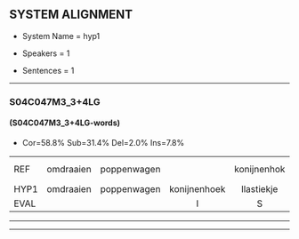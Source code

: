 
## SYSTEM ALIGNMENT

- System Name = hyp1

- Speakers = 1

- Sentences = 1

---

### S04C047M3_3+4LG

#### (S04C047M3_3+4LG-words)

- Cor=58.8%	Sub=31.4%	Del=2.0%	Ins=7.8%

|  |  |  |  |  |  |  |  |  |  |  |  |  |  |  |  |  |  |  |  |  |  |  |  |  |  |  |  |  |  |  |  |  |  |  |  |  |  |  |  |  |  |  |  |  |  |  |  |  |  |  |  |
|:--- |:---:|:---:|:---:|:---:|:---:|:---:|:---:|:---:|:---:|:---:|:---:|:---:|:---:|:---:|:---:|:---:|:---:|:---:|:---:|:---:|:---:|:---:|:---:|:---:|:---:|:---:|:---:|:---:|:---:|:---:|:---:|:---:|:---:|:---:|:---:|:---:|:---:|:---:|:---:|:---:|:---:|:---:|:---:|:---:|:---:|:---:|:---:|:---:|:---:|:---:|:---:|
| REF | omdraaien | poppenwagen |  | konijnenhok | elastiekje | ruziemaken | *t | teddybeer | dierentuin | paddenstoelen | verstoppertje | wasmachine | fototoestel | toiletpapier | vrachtwagen | buurmannen |  | vogelkooi | olifant | *(schommel) | schommelen | iedereen | schoenenwinkel | knutselen | ophangen | verjaardag |  | sprookjesboek | tandenborstel | * | * | lucifer | slaapkamer | * | achterdeur | ziekenhuis | nieuwsgierig | afblijven | kabouter | * | washandje |  | sneeuwwitje*(sneeuw) | * | goeiendag | vakantie | limonade | autorijden | eindelijk | familie | chocolade |
| HYP1 | omdraaien | poppenwagen | konijnenhoek | llastiekje | ruzie | maken | uhm | teddibeer | dierentuin | paddenstoelen | verstoppertje | wasmachine | fototoestel | toiletpapier | vrachtwagen | buurmannen | vogo | kooi | olifant | schommel | schommelen | iedereen | schoenwinkel | knutselen | ophangen | verjaardag | sprookjes | boek | tandenborstel | s | na | lucifer | slaapkamer | ach | achterdeur | ziekenhuis | nieuwsgierig | afblijven | kabouter | wasm | washandje | sneeuw | wit | je | goeiendag | vakantie | limonade | autorijden | eindelijk |  | familiegocolae |
| EVAL |  |  | I | S | S | S | S | S |  |  |  |  |  |  |  |  | I | S |  | S |  |  | S |  |  |  | I | S |  | S | S |  |  | S |  |  |  |  |  | S |  | I | S | S |  |  |  |  |  | D | S |
---

---
